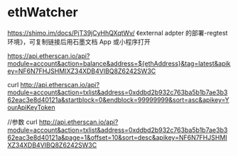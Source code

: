 # ethWatcher
https://shimo.im/docs/PjT39jCyHhQXqtWv/ 
《external adpter 的部署-regtest 环境》，可复制链接后用石墨文档 App 或小程序打开




https://api.etherscan.io/api?module=account&action=balance&address=${ethAddress}&tag=latest&apikey=NF6N7FHJSHMIXZ34XDB4VIBQ8Z6242SW3C


curl http://api.etherscan.io/api?module=account&action=txlist&address=0xddbd2b932c763ba5b1b7ae3b362eac3e8d40121a&startblock=0&endblock=99999999&sort=asc&apikey=YourApiKeyToken


//参数
curl http://api.etherscan.io/api?module=account&action=txlist&address=0xddbd2b932c763ba5b1b7ae3b362eac3e8d40121a&page=1&offset=10&sort=desc&apikey=NF6N7FHJSHMIXZ34XDB4VIBQ8Z6242SW3C
